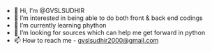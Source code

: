- 👋 Hi, I’m @GVSLSUDHIR
- 👀 I’m interested in being able to do both front & back end codings
- 🌱 I’m currently learning phython 
- 💞️ I’m looking for sources which can help me get forward in python
- 📫 How to reach me - gvslsudhir2000@gmail.com

<!---
GVSLSUDHIR/GVSLSUDHIR is a ✨ special ✨ repository because its `README.md` (this file) appears on your GitHub profile.
You can click the Preview link to take a look at your changes.
--->
